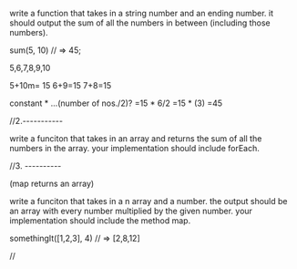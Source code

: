 write a function that takes in a string number and an ending number. it should output the sum of all the numbers in between (including those numbers).

sum(5, 10) // => 45;


5,6,7,8,9,10

5+10m= 15
6+9=15
7+8=15

constant * ...(number of nos./2)?
=15 * 6/2
=15 * (3)
=45

//2.-----------

write a funciton that takes in an array and returns the sum of all the numbers in the array. your implementation should include forEach.

//3. ----------

(map returns an array)

write a funciton that takes in a n array and a number. the output should be an array with every number multiplied by the given number. your implementation should include the method map.

somethingIt([1,2,3], 4) // => [2,8,12]


















//

